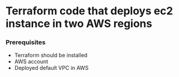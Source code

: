 # Terraform code that deploys ec2 instance in two AWS regions

### Prerequisites
- Terraform should be installed
- AWS account
- Deployed default VPC in AWS
